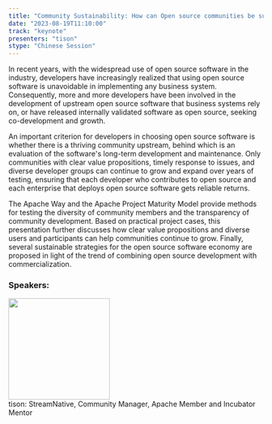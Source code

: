 ```yaml
---
title: "Community Sustainability: How can Open source communities be sustainable"
date: "2023-08-19T11:10:00" 
track: "keynote"
presenters: "tison"
stype: "Chinese Session"
---
```

In recent years, with the widespread use of open source software in the industry, developers have increasingly realized that using open source software is unavoidable in implementing any business system. Consequently, more and more developers have been involved in the development of upstream open source software that business systems rely on, or have released internally validated software as open source, seeking co-development and growth.

An important criterion for developers in choosing open source software is whether there is a thriving community upstream, behind which is an evaluation of the software's long-term development and maintenance. Only communities with clear value propositions, timely response to issues, and diverse developer groups can continue to grow and expand over years of testing, ensuring that each developer who contributes to open source and each enterprise that deploys open source software gets reliable returns.

The Apache Way and the Apache Project Maturity Model provide methods for testing the diversity of community members and the transparency of community development. Based on practical project cases, this presentation further discusses how clear value propositions and diverse users and participants can help communities continue to grow. Finally, several sustainable strategies for the open source software economy are proposed in light of the trend of combining open source development with commercialization.
 ### Speakers: 
 <img src="https://img.bagevent.com/resource/20230606/2128225391016.jpeg" width="200" /><br>tison: StreamNative, Community Manager, Apache Member and Incubator Mentor
 <br><br>